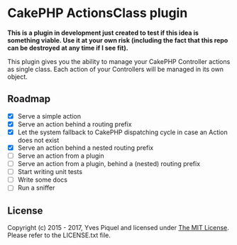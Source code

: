 # CakePHP ActionsClass plugin

**This is a plugin in development just created to test if this idea is something viable. Use it at your own risk (including the fact that this repo can be destroyed at any time if I see fit).** 

This plugin gives you the ability to manage your CakePHP Controller actions as single class. Each action of your Controllers will be managed in its own object.

## Roadmap

- [x] Serve a simple action  
- [x] Serve an action behind a routing prefix  
- [x] Let the system fallback to CakePHP dispatching cycle in case an Action does not exist  
- [x] Serve an action behind a nested routing prefix  
- [ ] Serve an action from a plugin
- [ ] Serve an action from a plugin, behind a (nested) routing prefix    
- [ ] Start writing unit tests  
- [ ] Write some docs  
- [ ] Run a sniffer  

## License

Copyright (c) 2015 - 2017, Yves Piquel and licensed under [The MIT License](http://opensource.org/licenses/mit-license.php).
Please refer to the LICENSE.txt file.